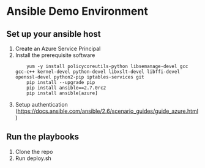 # Ansible Demo Environment

## Set up your ansible host

1. Create an Azure Service Principal
2. Install the prerequisite software
    ``` yum -y install epel-release deltarpm
        yum -y install policycoreutils-python libsemanage-devel gcc gcc-c++ kernel-devel python-devel libxslt-devel libffi-devel openssl-devel python2-pip iptables-services git
        pip install --upgrade pip
        pip install ansible==2.7.0rc2
        pip install ansible[azure]
3. Setup authentication (https://docs.ansible.com/ansible/2.6/scenario_guides/guide_azure.html)

## Run the playbooks
 
1. Clone the repo
2. Run deploy.sh